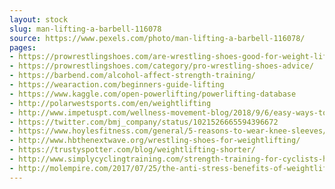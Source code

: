 ```yaml
---
layout: stock
slug: man-lifting-a-barbell-116078
source: https://www.pexels.com/photo/man-lifting-a-barbell-116078/
pages:
- https://prowrestlingshoes.com/are-wrestling-shoes-good-for-weight-lifting/
- https://prowrestlingshoes.com/category/pro-wrestling-shoes-advice/
- https://barbend.com/alcohol-affect-strength-training/
- https://wearaction.com/beginners-guide-lifting
- https://www.kaggle.com/open-powerlifting/powerlifting-database
- http://polarwestsports.com/en/weightlifting
- http://www.impetuspt.com/wellness-movement-blog/2018/9/6/easy-ways-to-improve-your-squat
- https://twitter.com/bmj_company/status/1021526665594396672
- https://www.hoylesfitness.com/general/5-reasons-to-wear-knee-sleeves/
- http://www.hbthenextwave.org/wrestling-shoes-for-weightlifting/
- https://trustyspotter.com/blog/weightlifting-shorter/
- http://www.simplycyclingtraining.com/strength-training-for-cyclists-how-to-do-it-right/
- http://molempire.com/2017/07/25/the-anti-stress-benefits-of-weightlifting/
---
```

